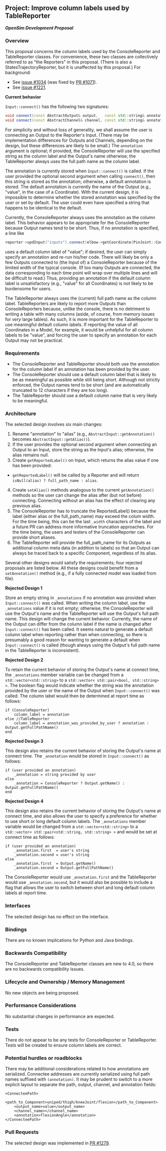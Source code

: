 ## Project: Improve column labels used by TableReporter
***OpenSim Development Proposal***

### Overview
This proposal concerns the column labels used by the ConsoleReporter and TableReporter classes.
For convenience, these two classes are collectively referred to as "the Reporters" in this proposal.
(There is also a StatesTrajectoryReporter, but it is unaffected by this proposal.)
For background:
- See [issue #1034](https://github.com/opensim-org/opensim-core/issues/1034)
  (was fixed by [PR #1071](https://github.com/opensim-org/opensim-core/pull/1071)).
- See [issue #1221](https://github.com/opensim-org/opensim-core/issues/1221).

**Current behavior**

`Input::connect()` has the following two signatures:
```cpp
void connect(const AbstractOutput& output,   const std::string& annotation = "");
void connect(const AbstractChannel& channel, const std::string& annotation = "");
```
For simplicity and without loss of generality, we shall assume the user is connecting an Output to the Reporter's Input.
(There may be implementation differences for Outputs and Channels, depending on the design, but these differences are likely to be small.)
The `annotation` argument is optional; if provided, the ConsoleReporter will use the specified string as the column label and the Output's name otherwise;
the TableReporter always uses the full path name as the column label.

The annotation is currently stored when `Input::connect()` is called.
If the user provided the optional second argument when calling `connect()`, then this string is stored as the annotation;
otherwise, a default annotation is stored.
The default annotation is currently the name of the Output (e.g., "value", in the case of a Coordinate).
With the current design, it is impossible to determine whether the stored annotation was specified by the user or set by default.
The user could even have specified a string that happens to be identical to the default.

Currently, the ConsoleReporter always uses the annotation as the column label.
This behavior appears to be appropriate for the ConsoleReporter because Output names tend to be short.
Thus, if no annotation is specified, a line like
```cpp
reporter->updInput("inputs").connect(elbow->getCoordinate(PinJoint::Coord::RotationZ).getOutput("value"));
```
uses a default column label of "value"; if desired, the user can simply specify an annotation and re-run his/her code.
There will likely be only a few Outputs connected to (the Input of) a ConsoleReporter because of the limited width of the typical console.
(If too many Outputs are connected, the data corresponding to each time point will wrap over multiple lines and will be difficult to read.)
Thus, providing an annotation if the default column label is unsatisfactory (e.g., "value" for all Coordinates) is not likely to be burdensome for users.

The TableReporter always uses the (current) full path name as the column label.
TableReporters are likely to report more Outputs than ConsoleReporters because, unlike the console,
there is no detriment to writing a table with many columns (aside, of course, from memory issues for *very* large tables).
As such, it is more important for the TableReporter to use meaningful default column labels.
If reporting the value of all Coordinates in a Model, for example, it would be unhelpful for all column labels to be "value",
and forcing the user to specify an annotation for each Output may not be practical.

### Requirements
- The ConsoleReporter and TableReporter should both use the annotation for the column label if an annotation has been provided by the user.
- The ConsoleReporter should use a default column label that is likely to be as meaningful as possible while still being short.
  Although not strictly enforced, the Output names tend to be short (and are automatically truncated to 12 characters if they are too long).
- The TableReporter should use a default column name that is very likely to be meaningful.

### Architecture
The selected design involves six main changes:

1. Rename "annotation" to "alias" (e.g., `AbstractInput::getAnnotation()` becomes `AbstractInput::getAlias()`).
2. If the user provides the optional second argument when connecting an Output to an Input, store the string as the Input's alias; otherwise, the alias remains null.
3. Create `getReportedLabel()` on Input, which returns the alias value if one has been provided:
  - `getReportedLabel()` will be called by a Reporter and will return `isNull(alias) ? full_path_name : alias`.
4. Create `setAlias()` methods analogous to the current `getAnnotation()` methods so the user can change the alias after (but not before) connecting. Connecting without an alias has the effect of clearing any previous alias.
5. The ConsoleReporter has to truncate the ReportedLabel() because the label (either alias or the full_path_name) may exceed the colum width. For the time being, this can be the last `_width` characters of the label and a future PR can address more informative truncation approaches. For the time being, the users and testers of the ConsoleReporter can provide short aliases.
6. The TableReporter will provide the full_path_name for its Outputs as additional column meta data (in addition to labels) so that an Output can always be traced back to a specific Component, regardless of its alias.

Several other designs would satisfy the requirements; four rejected proposals are listed below.
All these designs could benefit from a `setAnnotation()` method (e.g., if a fully connected model was loaded from file).

**Rejected Design 1**

Store an empty string in `_annotations` if no annotation was provided when `Input::connect()` was called.
When writing the column label, use the `_annotations` value if it is not empty; otherwise,
the ConsoleReporter will use the Output's name and the TableReporter will use the Output's full path name.
This design will change the current behavior.
Currently, the name of the Output can differ from the column label if the name is changed after `Input::connect()` has been called.
It seems natural to generate a default column label when reporting rather than when connecting,
so there is presumably a good reason for wanting to generate a default when `Input::connect()` is called
(though always using the Output's full path name in the TableReporter is inconsistent).

**Rejected Design 2**

To retain the current behavior of storing the Output's name at connect time,
the `_annotations` member variable can be changed from a `std::vector<std::string>` to a `std::vector< std::pair<bool, std::string> >`.
The boolean flag would indicate whether the string was the annotation provided by the user or the name of the Output when `Input::connect()` was called.
The column label would then be determined at report time as follows:
```
if (ConsoleReporter)
    column_label = annotation
else //TableReporter
    column_label = annotation_was_provided_by_user ? annotation : Output.getFullPathName()
end
```

**Rejected Design 3**

This design also retains the current behavior of storing the Output's name at connect time.
The `_annotation` would be stored in `Input::connect()` as follows:
```
if (user provided an annotation)
    _annotation = string provided by user
else
    _annotation = ConsoleReporter ? Output.getName() : Output.getFullPathName()
end
```

**Rejected Design 4**

This design also retains the current behavior of storing the Output's name at connect time,
and also allows the user to specify a preference for whether to use short or long default column labels.
The `_annotations` member variable would be changed from a `std::vector<std::string>` to a `std::vector< std::pair<std::string, std::string> >`
and would be set at connect time as follows:
```
if (user provided an annotation)
    _annotation.first  = user's string
    _annotation.second = user's string
else
    _annotation.first  = Output.getName()
    _annotation.second = Output.getFullPathName()
```
The ConsoleReporter would use `_annotation.first` and the TableReporter would use `_annotation.second`,
but it would also be possible to include a flag that allows the user to switch between short and long default column labels at report time.

### Interfaces
The selected design has no effect on the interface.

### Bindings
There are no known implications for Python and Java bindings.

### Backwards Compatibility
The ConsoleReporter and TableReporter classes are new to 4.0, so there are no backwards compatibility issues.

### Lifecycle and Ownership / Memory Management
No new objects are being proposed.

### Performance Considerations
No substantial changes in performance are expected.

### Tests
There do not appear to be any tests for ConsoleReporter or TableReporter.
Tests will be created to ensure column labels are correct.

### Potential hurdles or roadblocks
There may be additional considerations related to how annotations are serialized.
Connectee addresses are currently serialized using full path names suffixed with `(annotation)`.
It may be prudent to switch to a more explicit layout to separate the path, output, channel, and annotation fields:
```
<ConnecteePath>
    <path_to_Component>uniped/thigh/kneeJoint/flexion</path_to_Component>
    <output_name>value</output_name>
    <channel_name></channel_name>
    <annotation>flexionAngle</annotation>
</ConnecteePath>
```

### Pull Requests
The selected design was implemented in [PR #1279](https://github.com/opensim-org/opensim-core/pull/1279).
